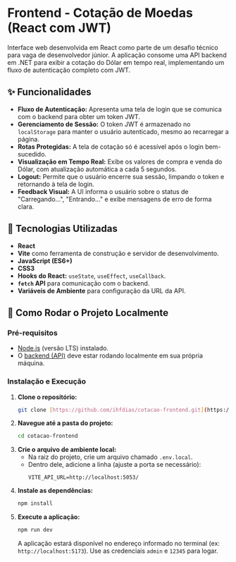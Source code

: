 # Frontend - Cotação de Moedas (React com JWT)

Interface web desenvolvida em React como parte de um desafio técnico para vaga de desenvolvedor júnior. A aplicação consome uma API backend em .NET para exibir a cotação do Dólar em tempo real, implementando um fluxo de autenticação completo com JWT.

## ✨ Funcionalidades

-   **Fluxo de Autenticação:** Apresenta uma tela de login que se comunica com o backend para obter um token JWT.
-   **Gerenciamento de Sessão:** O token JWT é armazenado no `localStorage` para manter o usuário autenticado, mesmo ao recarregar a página.
-   **Rotas Protegidas:** A tela de cotação só é acessível após o login bem-sucedido.
-   **Visualização em Tempo Real:** Exibe os valores de compra e venda do Dólar, com atualização automática a cada 5 segundos.
-   **Logout:** Permite que o usuário encerre sua sessão, limpando o token e retornando à tela de login.
-   **Feedback Visual:** A UI informa o usuário sobre o status de "Carregando...", "Entrando..." e exibe mensagens de erro de forma clara.

## 🚀 Tecnologias Utilizadas

-   **React**
-   **Vite** como ferramenta de construção e servidor de desenvolvimento.
-   **JavaScript (ES6+)**
-   **CSS3**
-   **Hooks do React:** `useState`, `useEffect`, `useCallback`.
-   **`fetch` API** para comunicação com o backend.
-   **Variáveis de Ambiente** para configuração da URL da API.

## 🔧 Como Rodar o Projeto Localmente

### Pré-requisitos

-   [Node.js](https://nodejs.org/en/) (versão LTS) instalado.
-   O [backend (API)](https://github.com/ihfdias/cotacao-backend) deve estar rodando localmente em sua própria máquina.

### Instalação e Execução

1.  **Clone o repositório:**
    ```bash
    git clone [https://github.com/ihfdias/cotacao-frontend.git](https://github.com/ihfdias/cotacao-frontend.git)
    ```
2.  **Navegue até a pasta do projeto:**
    ```bash
    cd cotacao-frontend
    ```
3.  **Crie o arquivo de ambiente local:**
    -   Na raiz do projeto, crie um arquivo chamado `.env.local`.
    -   Dentro dele, adicione a linha (ajuste a porta se necessário):
        ```
        VITE_API_URL=http://localhost:5053/
        ```
4.  **Instale as dependências:**
    ```bash
    npm install
    ```
5.  **Execute a aplicação:**
    ```bash
    npm run dev
    ```
    A aplicação estará disponível no endereço informado no terminal (ex: `http://localhost:5173`). Use as credenciais `admin` e `12345` para logar.